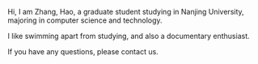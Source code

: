 <p>Hi, I am Zhang, Hao, a graduate student studying in Nanjing University, majoring in computer science and technology.</p>
<p>I like swimming apart from studying, and also a documentary enthusiast.</p>
<p>If you have any questions, please contact us.</p>
